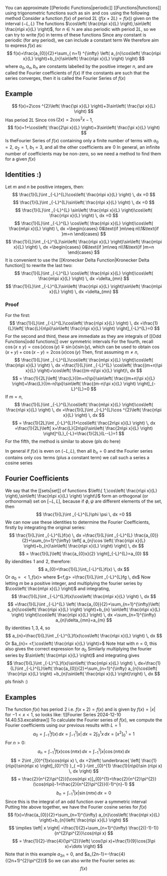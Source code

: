 You can approximate [[Periodic Functions|periodic]] [[Functions|functions]] using trigonometric functions such as $\sin$ and $\cos$ using the following method
Consider a function $f(x)$ of period $2L$ ($f(x+2L)=f(x)$) given on the interval $(-L,L)$ The functions $\cos\left( \frac{n\pi x}{L} \right),\sin\left( \frac{n\pi x}{L} \right)$, for $n\in\mathbb{N}$ are also periodic with period $2L$, so we can try to write $f(x)$ in terms of these functions
Since any constant is periodic (for any period), we can include a constant term
We therefore aim to express $f(x)$ as:
$$
f(x)=\frac{a_{0}}{2}+\sum_{ n=1} ^{\infty}  \left( a_{n}\cos\left( \frac{n\pi x}{L} \right)+b_{n}\sin\left( \frac{n\pi x}{L} \right) \right)
$$
where $a_{0},a_{n},b_{n}$ are constants labelled by the positive integer $n$, and are called the Fourier coefficients of $f(x)$
If the constants are such that the series converges, then it is called the Fourier Series of $f(x)$
## Example
$$
f(x)=2\cos ^{2}\left( \frac{\pi x}{L} \right)+3\sin\left( \frac{\pi x}{L} \right)
$$
Has period $2L$
Since $\cos(2x)=2\cos ^{2}x-1$,
$$
f(x)=1+\cos\left( \frac{2\pi x}{L} \right)+3\sin\left( \frac{\pi x}{L} \right)
$$
Is theFourier Series of $f(x)$ containing only a finite number of terms with $a_{0}=2$, $a_{2}=1$, $b_{1}=3$, and all the other coefficients are $\hspace{0pt}0$
In general, an infinite number of coefficients may be non-zero, so we need a method to find them for a given $f(x)$
## Identities :)
Let $m$ and $n$ be positive integers, then:
$$
\frac{1}{L}\int _{-L}^{L}\cos\left( \frac{n\pi x}{L} \right) \, dx =0
$$
$$
\frac{1}{L}\int _{-L}^{L}\sin\left( \frac{n\pi x}{L} \right) \, dx =0
$$
$$
\frac{1}{L}\int _{-L}^{L} \sin\left( \frac{n\pi x}{L} \right)\cos\left( \frac{n\pi x}{L} \right) \, dx =0
$$
$$
 \frac{1}{L}\int _{-L}^{L} \cos\left( \frac{n\pi x}{L} \right)\cos\left( \frac{m\pi x}{L} \right) \, dx =\begin{cases}
0&\text{if }m\neq n\\1&\text{if }m=n
\end{cases}
$$
$$
\frac{1}{L}\int _{-L}^{L}\sin\left( \frac{n\pi x}{L} \right)\sin\left( \frac{m\pi x}{L} \right) \, dx =\begin{cases}
0&\text{if }m\neq n\\1&\text{if }m=n
\end{cases}
$$
It is convenient to use the [[Kronecker Delta Function|Kronecker Delta function]] to rewrite the last two:
$$
 \frac{1}{L}\int _{-L}^{L} \cos\left( \frac{n\pi x}{L} \right)\cos\left( \frac{m\pi x}{L} \right) \, dx =\delta_{mn}
$$
$$
\frac{1}{L}\int _{-L}^{L}\sin\left( \frac{n\pi x}{L} \right)\sin\left( \frac{m\pi x}{L} \right) \, dx =\delta_{mn}
$$
### Proof
For the first:
$$
\frac{1}{L}\int _{-L}^{L}\cos\left( \frac{n\pi x}{L} \right) \, dx =\frac{1}{L}\left[ \frac{L}{n\pi}\sin\left( \frac{n\pi x}{L} \right) \right]_{-L}^{L}=0
$$
For the second and third, these are immediate as they are integrals of [[Odd Functions|odd functions]] over symmetric intervals
For the fourth, recall $\cos(x\pm y)=\cos(x)\cos(y)\mp \sin(x)\sin(y)$, which can be used to obtain $\cos(x+y)+\cos(x-y)=2\cos(x)\cos(y)$
Then, first assuming $m\neq n$,
$$
\frac{1}{L}\int _{-L}^{L}\cos\left( \frac{m\pi x}{L} \right)\cos\left( \frac{n\pi x}{L} \right) \, dx =\frac{1}{L}\int _{-L}^{L} \cos\left( \frac{(m+n)\pi x}{L} \right)+\cos\left( \frac{(m-n)\pi x}{L} \right)\, dx 
$$
$$
= \frac{1}{2L}\left[ \frac{L}{(m+n)\pi}\sin\left( \frac{(m+n)\pi x}{L} \right)+\frac{L}{(m-n)\pi}\sin\left( \frac{(m-n)\pi x}{L} \right) \right]_{-L}^{L}=0
$$
If $m=n$,
$$
\frac{1}{L}\int _{-L}^{L}\cos\left( \frac{m\pi x}{L} \right)\cos\left( \frac{n\pi x}{L} \right) \, dx =\frac{1}{L}\int _{-L}^{L}\cos ^{2}\left( \frac{n\pi x}{L} \right) \, dx
$$
$$
= \frac{1}{2L}\int _{-L}^{L}1+\cos\left( \frac{2n\pi x}{L} \right) \, dx =\frac{1}{2L}\left[ x+\frac{L}{2n\pi}\sin\left( \frac{2n\pi x}{L} \right) \right]^{L}_{-L}=\frac{1}{2L}(L--L)=1 
$$
For the fifth, the method is similar to above (pls do here)

In general if $f(x)$ is even on $(-L,L)$, then all $b_{n}=0$ and the Fourier series contains only $\cos$ terms (plus a constant term) we call such a series a cosine series
## Fourier Coefficients
We say that the [[sets|set]] of functions $\left\{  1,\cos\left( \frac{n\pi x}{L} \right),\sin\left( \frac{n\pi x}{L} \right)  \right\}$ form an orthogonal (or orthonormal) set on $[-L,L]$, because if $\phi,\psi$ are different elements of the set, then 
$$
\frac{1}{L}\int _{-L}^{L}\phi \psi \, dx =0
$$
We can now use these identities to determine the Fourier Coefficients, firstly by integrating the original series:
$$
\frac{1}{L}\int _{-L}^{L}f(x) \, dx =\frac{1}{L}\int _{-L}^{L} \frac{a_{0}}{2}+\sum_{n=1}^{\infty} \left[ a_{n}\cos \left( \frac{n\pi x}{L} \right)+b_{n}\sin\left( \frac{n\pi x}{L} \right) \right]  \, dx 
$$
$$
= \frac{1}{L}\left[ \frac{a_{0}x}{2} \right]_{-L}^{L}=a_{0}
$$
By idendities $\hspace{0pt}1$ and $\hspace{0pt}2$, therefore:
$$
a_{0}=\frac{1}{L}\int_{-L}^{L}f(x)  \, dx 
$$
Or $a_{0}=<1,f(x)>$ where $<f,g> =\frac{1}{L}\int _{-L}^{L}fg \, dx$
Now letting $m$ be a positive integer, and multiplying the fourier series by $\cos\left( \frac{m\pi x}{L} \right)$ and integrating,
$$
\frac{1}{L}\int _{-L}^{L}f(x)\cos\left( \frac{m\pi x}{L} \right) \, dx 
$$
$$
 =\frac{1}{L}\int _{-L}^{L} \left( \frac{a_{0}}{2}+\sum_{n=1}^{\infty}\left( a_{n}\cos\left( \frac{n\pi x}{L} \right) \right)+b_{n} \sin\left( \frac{n\pi x}{L} \right)  \right)\cos\left( \frac{n\pi x}{L} \right) \, dx =\sum_{n=1}^{\infty} a_{n}\delta_{mn}=a_{m} 
$$
By identities $1,3,4$, so
$$
a_{n}=\frac{1}{L}\int _{-L}^{L}f(x)\cos\left( \frac{n\pi x}{L} \right) \, dx 
$$
Or $a_{n}= <f,\cos\left( \frac{n\pi x}{L} \right)>$
Note htat with $n=0$, this also gives the correct expression for $a_{0}$
Similarly multiplying the fourier series by $\sin\left( \frac{m\pi x}{L} \right)$ and integrating gives
$$
\frac{1}{L}\int _{-L}^{L}f(x)\sin\left( \frac{m\pi x}{L} \right) \, dx=\frac{1}{L}\int _{-L}^{L}\left( \frac{a_{0}}{2}+\sum_{n=1}^{\infty} a_{n}\cos\left( \frac{n\pi x}{L} \right) +b_{n}\sin\left( \frac{n\pi x}{L} \right)\right) \, dx 
$$
pls finish :)

## Examples
The function $f(x)$ has period $\hspace{0pt}2$ i.e. $f(x+2)=f(x)$ and is given by $f(x)=|x|$ for $-1<x<1$, so looks like:
![[Fourier Series 2024-12-10 14.40.53.excalidraw]]
To calculate the Fourier series of $f(x)$, we compute the Fourier coefficients using our previous results with $L=1$
$$
a_{0}=\int _{-1}^{1}f(x) \, dx =\int _{-1}^{1}\left| x \right|  \, dx =2\int _{0}^{1}x \, dx =[x^{2}]_{0}^{1}=1
$$
For $n>0$:
$$
a_{n}=\int _{-1}^{1}f(x)\cos(n\pi x) \, dx =\int _{-1}^{1}\left| x \right| \cos(n\pi x) \, dx 
$$
$$
= 2\int _{0}^{1}x\cos(n\pi x) \, dx =2\left( \underbrace{ \left[ \frac{1}{n\pi}\sin(n\pi x) \right]_{0}^{1} }_{ =0 }-\int _{0}^{1} \frac{1}{n\pi}\sin (n\pi x) \, dx  \right)
$$
$$
= \frac{2}{n^{2}\pi^{2}}[\cos(n\pi x)]_{0}^{1}=\frac{2}{n^{2}\pi^{2}}(\cos(n\pi)-1=\frac{2}{n^{2}\pi^{2}}((-1)^{n}-1)
$$
$$
b_{n}=\int _{-1}^{1}\left| x \right| \sin(n\pi x) \, dx =0
$$
Since this is the integral of an odd function over a symmetric interval
Putting hte above together, we have the Fourier cosine series for $f(x)$
$$
f(x)=\frac{a_{0}}{2}+\sum_{n=1}^{\infty} a_{n}\cos\left( \frac{n\pi x}{L} \right)+b_{n}\left( \frac{n\pi x}{L} \right) 
$$
$$
\implies \left| x \right| =\frac{1}{2}+\sum_{n=1}^{\infty} \frac{2((-1)-1)}{n^{2}\pi^{2}}\cos(n\pi x)
$$
$$
= \frac{1}{2}-\frac{4}{\pi^{2}}\left( \cos(\pi x)+\frac{1}{9}\cos(3\pi x)+\dots \right)
$$
Note that in this example $a_{2n}=0$, and $a_{2n-1}=-\frac{4}{(2n+1)^{2}\pi^{2}}$
So we can also write the Fourier series as:
$$
f(x)
$$